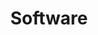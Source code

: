 ---
title: "Software"
linkTitle: "Software"
weight: 7
description: >
  Software driver description
---